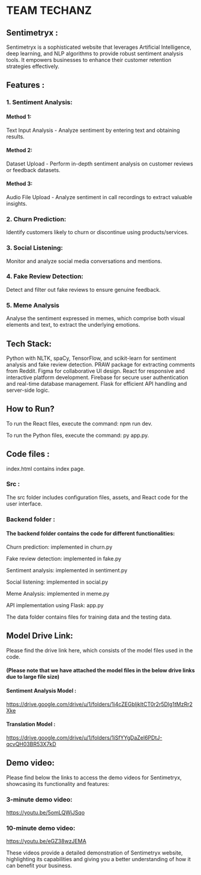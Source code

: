 # TEAM TECHANZ

## Sentimetryx : 
Sentimetryx is a sophisticated website that leverages Artificial Intelligence, deep learning, and NLP algorithms to provide robust sentiment analysis tools. It empowers businesses to enhance their customer retention strategies effectively.

## Features :

### 1. Sentiment Analysis:

#### Method 1: 
Text Input Analysis - Analyze sentiment by entering text and obtaining results.

#### Method 2: 
Dataset Upload - Perform in-depth sentiment analysis on customer reviews or feedback datasets.

#### Method 3: 
Audio File Upload - Analyze sentiment in call recordings to extract valuable insights.

### 2. Churn Prediction:

Identify customers likely to churn or discontinue using products/services.

### 3. Social Listening:

Monitor and analyze social media conversations and mentions.

### 4. Fake Review Detection:

Detect and filter out fake reviews to ensure genuine feedback.

### 5. Meme Analysis

Analyse the sentiment expressed in memes, which comprise both visual elements and text, to extract the underlying emotions.

## Tech Stack:

Python with NLTK, spaCy, TensorFlow, and scikit-learn for sentiment analysis and fake review detection.
PRAW package for extracting comments from Reddit.
Figma for collaborative UI design.
React for responsive and interactive platform development.
Firebase for secure user authentication and real-time database management.
Flask for efficient API handling and server-side logic.

## How to Run?

To run the React files, execute the command: npm run dev.

To run the Python files, execute the command: py app.py.

## Code files :
index.html contains index page.
### Src :
The src folder includes configuration files, assets, and React code for the user interface.

### Backend folder :
#### The backend folder contains the code for different functionalities:

Churn prediction: implemented in churn.py

Fake review detection: implemented in fake.py

Sentiment analysis: implemented in sentiment.py

Social listening: implemented in social.py

Meme Analysis: implemented in meme.py

API implementation using Flask: app.py

 The data folder contains files for training data and the testing data.


## Model Drive Link:

Please find the drive link here, which consists of the model files used in the code.

#### (Please note that we have attached the model files in the below drive links due to large file size)
#### Sentiment Analysis Model :

https://drive.google.com/drive/u/1/folders/1i4cZEGbljkltCT0r2r5Dlg1tMzRr2Xke

#### Translation Model :

https://drive.google.com/drive/u/1/folders/1iSfYYgDaZel6PDtJ-qcvQH03BR53X7kD


## Demo video:

Please find below the links to access the demo videos for Sentimetryx, showcasing its functionality and features:

### 3-minute demo video: 

https://youtu.be/5omLQWjJSqo


### 10-minute demo video: 

https://youtu.be/eGZ38wzJEMA

These videos provide a detailed demonstration of Sentimetryx website, highlighting its capabilities and giving you a better understanding of how it can benefit your business.
